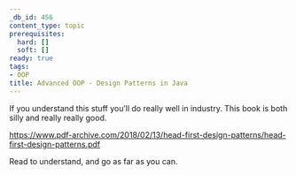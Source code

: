 ```yaml
---
_db_id: 456
content_type: topic
prerequisites:
  hard: []
  soft: []
ready: true
tags:
- OOP
title: Advanced OOP - Design Patterns in Java
---
```


If you understand this stuff you’ll do really well in industry. This book is both silly and really really good.

https://www.pdf-archive.com/2018/02/13/head-first-design-patterns/head-first-design-patterns.pdf

Read to understand, and go as far as you can.